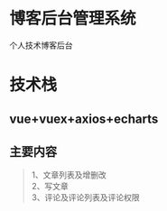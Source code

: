 # 博客后台管理系统
  个人技术博客后台
# 技术栈
## vue+vuex+axios+echarts
## 主要内容
> 1、文章列表及增删改  
> 2、写文章  
> 3、评论及评论列表及评论权限
